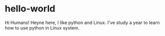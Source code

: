 # hello-world
Hi Humans!
Heyne here, I like python and Linux.
I've study a year to learn how to use python in Linux system.

